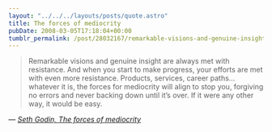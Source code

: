 ```yaml
---
layout: "../../../layouts/posts/quote.astro"
title: The forces of mediocrity
pubDate: 2008-03-05T17:18:04+00:00
tumblr_permalink: /post/28032167/remarkable-visions-and-genuine-insight-are-always
---
```


> Remarkable visions and genuine insight are always met with resistance. And when you start to make progress, your efforts are met with even more resistance. Products, services, career paths&hellip; whatever it is, the forces for mediocrity will align to stop you, forgiving no errors and never backing down until it&rsquo;s over. If it were any other way, it would be easy.

— <cite>[Seth Godin, _The forces of mediocrity_](https://seths.blog/2008/03/the-forces-of-m/)</cite>
